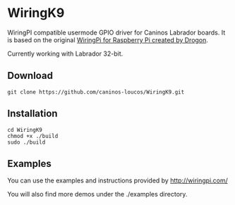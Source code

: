 # WiringK9
WiringPI compatible usermode GPIO driver for Caninos Labrador boards.
It is based on the original [WiringPi for Raspberry Pi created by Drogon](http://wiringpi.com/).

Currently working with Labrador 32-bit.

## Download
    git clone https://github.com/caninos-loucos/WiringK9.git

## Installation
    cd WiringK9
    chmod +x ./build
    sudo ./build
    
## Examples

You can use the examples and instructions provided by http://wiringpi.com/

You will also find more demos under the ./examples directory.


